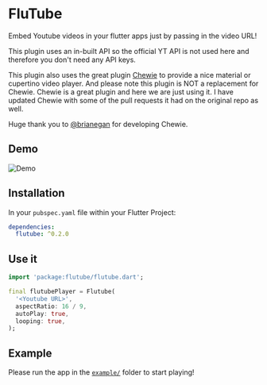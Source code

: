 # FluTube

Embed Youtube videos in your flutter apps just by passing in the video URL!

This plugin uses an in-built API so the official YT API is not used here and therefore you don't need any API keys.

This plugin also uses the great plugin [Chewie](https://github.com/brianegan/chewie) to provide a nice material or cupertino video player. And please note this plugin is NOT a replacement for Chewie. Chewie is a great plugin and here we are just using it.
I have updated Chewie with some of the pull requests it had on the original repo as well.

Huge thank you to [@brianegan](https://github.com/brianegan) for developing Chewie.

## Demo

![Demo](https://github.com/ja2375/FluTube/raw/master/example/Screenshot.jpg)

## Installation

In your `pubspec.yaml` file within your Flutter Project: 

```yaml
dependencies:
  flutube: ^0.2.0
```

## Use it

```dart
import 'package:flutube/flutube.dart';

final flutubePlayer = Flutube(
  '<Youtube URL>',
  aspectRatio: 16 / 9,
  autoPlay: true,
  looping: true,
);
```

## Example

Please run the app in the [`example/`](https://github.com/ja2375/FluTube/tree/master/example) folder to start playing!
